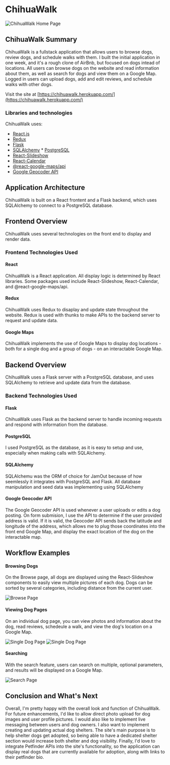 # ChihuaWalk
![ChihuaWalk Home Page](https://res.cloudinary.com/dt8q1ngxj/image/upload/v1637705894/Capstone/metaPhoto_evlung.png)

## ChihuaWalk Summary

ChihuaWalk is a fullstack application that allows users to browse dogs, review dogs, and schedule walks with them. I built the initial application in one week, and it's a rough clone of AirBnb, but focused on dogs intead of locations. All users can browse dogs on the website and read information about them, as well as search for dogs and view them on a Google Map. Logged in users can upload dogs, add and edit reviews, and schedule walks with other dogs. 

Visit the site at [https://chihuawalk.herokuapp.com/](https://chihuawalk.herokuapp.com/)

### Libraries and technologies
ChihuaWalk uses:

* [React.js](https://reactjs.org/)
* [Redux](https://redux.js.org/)
* [Flask](https://flask.palletsprojects.com/en/2.0.x/)
* [SQLAlchemy](https://www.sqlalchemy.org/)
* [PostgreSQL](https://www.postgresql.org/)
* [React-Slideshow](https://github.com/femioladeji/react-slideshow)
* [React-Calendar](https://github.com/wojtekmaj/react-calendar)
* [@react-google-maps/api](https://react-google-maps-api-docs.netlify.app/)
* [Google Geocoder API](https://github.com/googlemaps/google-maps-services-python)


## Application Architecture

ChihuaWalk is built on a React frontent and a Flask backend, which uses SQLAlchemy to connect to a PostgreSQL database.

## Frontend Overview

ChihuaWalk uses several technologies on the front end to display and render data.

### Frontend Technologies Used

#### React

ChihuaWalk is a React application. All display logic is determined by React libraries. Some packages used include React-Slideshow, React-Calendar, and @react-google-maps/api. 

#### Redux

ChihuaWalk uses Redux to disaplay and update state throughout the website. Redux is used with thunks to make APIs to the backend server to request and update data. 

#### Google Maps

ChihuaWalk implements the use of Google Maps to display dog locations - both for a single dog and a group of dogs - on an interactable Google Map.  


## Backend Overview

ChihuaWalk uses a Flask server with a PostgreSQL database, and uses SQLAlchemy to retrieve and update data from the database.

### Backend Technologies Used

#### Flask

ChihuaWalk uses Flask as the backend server to handle incoming requests and respond with information from the database.

#### PostgreSQL

I used PostgreSQL as the database, as it is easy to setup and use, especially when making calls with SQLAlchemy.

#### SQLAlchemy

SQLAlchemu was the ORM of choice for JamOut because of how seemlessly it integrates with PostgreSQL and Flask. All database manipulation and seed data was implementing using SQLAlchemy

#### Google Geocoder API

The Google Geocoder API is used whenever a user uploads or edits a dog posting. On form submision, I use the API to determine if the user provided address is valid. If it is valid, the Geocoder API sends back the latitude and longitude of the address, which allows me to plug those coordinates into the front end Google Map, and display the exact location of the dog on the interactable map.

## Workflow Examples

#### Browsing Dogs
On the Browse page, all dogs are displayed using the React-Slideshow components to easily view multiple pictures of each dog. Dogs can be sorted by several categories, including distance from the current user. 

![Browse Page](https://res.cloudinary.com/dt8q1ngxj/image/upload/v1638500011/Capstone/browse_bed6uo.png)

#### Viewing Dog Pages
On an individual dog page, you can view photos and information about the dog, read reviews, schedeule a walk, and view the dog's location on a Google Map.

![Single Dog Page](https://res.cloudinary.com/dt8q1ngxj/image/upload/c_scale,w_414/v1638493006/Capstone/1_bcddqd.png) ![Single Dog Page](https://res.cloudinary.com/dt8q1ngxj/image/upload/c_scale,h_416/v1638493006/Capstone/2_rfztjb.png)

#### Searching
With the search feature, users can search on multiple, optional parameters, and results will be displayed on a Google Map.

![Search Page](https://res.cloudinary.com/dt8q1ngxj/image/upload/v1638495447/Capstone/search_ns2npu.png) 


## Conclusion and What's Next

Overall, I'm pretty happy with the overall look and function of ChihuaWalk. For future enhancements, I'd like to allow direct photo upload for dog images and user profile pictures. I would also like to implement live messaging between users and dog owners. I also want to implement creating and updating actual dog shelters. The site's main purpose is to help shelter dogs get adopted, so being able to have a dedicated shelter section would increase both shelter and dog visibility. Finally, I'd love to integrate Petfinder APIs into the site's functionality, so the application can display real dogs that are currently available for adoption, along with links to their petfinder bio. 
